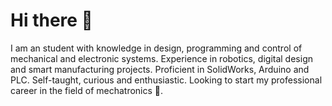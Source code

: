 # Hi there 👋

I am an student with knowledge in design, programming and control of mechanical and electronic systems. Experience in robotics, digital design and smart manufacturing projects. Proficient in SolidWorks, Arduino and PLC. Self-taught, curious and enthusiastic. Looking to start my professional career in the field of mechatronics 🚀.


